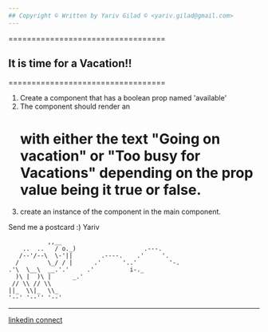 ```yaml
---
## Copyright © Written by Yariv Gilad © <yariv.gilad@gmail.com>
---
```


==================================

## It is time for a Vacation!!

==================================

1. Create a <Vacation> component that has a boolean prop named 'available'
2. The component should render an <h1>
   with either the text "Going on vacation" or "Too busy for Vacations"
   depending on the prop value being it true or false.
3. create an instance of the <Vacation> component in the main <App> component.

Send me a postcard :)
Yariv

               ,,__
        ..  ..   / o._)                   .---.
       /--'/--\  \-'||        .----.    .'     '.
      /        \_/ / |      .'      '..'         '-.
    .'\  \__\  __.'.'     .'          i-._
      )\ |  )\ |      _.'
     // \\ // \\
    ||_  \\|_  \\_
    '--' '--'' '--'

---

[linkedin connect](https://www.linkedin.com/in/yarivgilad/)
